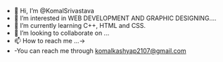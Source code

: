 - 👋 Hi, I’m @KomalSrivastava
- 👀 I’m interested in WEB DEVELOPMENT AND GRAPHIC DESIGNING....
- 🌱 I’m currently learning C++, HTML and CSS.
- 💞️ I’m looking to collaborate on ...
- 📫 How to reach me ...->
- -You can reach me through komalkashyap2107@gmail.com

<!---
KomalSrivastava/KomalSrivastava is a ✨ special ✨ repository because its `README.md` (this file) appears on your GitHub profile.
You can click the Preview link to take a look at your changes.
--->
